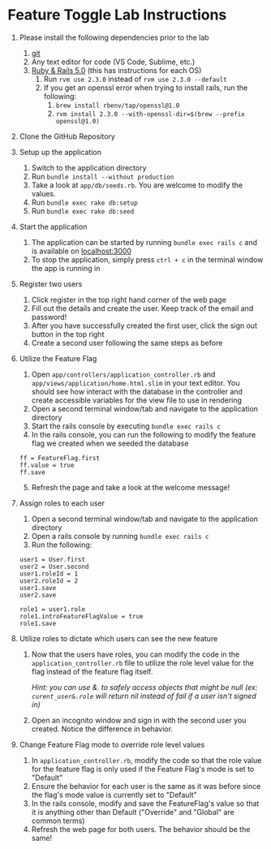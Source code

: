 # Feature Toggle Lab Instructions

1. Please install the following dependencies prior to the lab
   1. [git](https://git-scm.com/)
   2. Any text editor for code (VS Code, Sublime, etc.)
   3. [Ruby & Rails 5.0](https://blog.teamtreehouse.com/install-rails-5-mac) (this has instructions for each OS)
      1. Run `rvm use 2.3.0` instead of `rvm use 2.3.0 --default`
      2. If you get an openssl error when trying to install rails, run the following:
         1.  `brew install rbenv/tap/openssl@1.0`
         2. `rvm install 2.3.0 --with-openssl-dir=$(brew --prefix openssl@1.0)`

2. Clone the GitHub Repository
3. Setup up the application
   1. Switch to the application directory
   2. Run `bundle install --without production`
   3. Take a look at `app/db/seeds.rb`. You are welcome to modify the values.
   4. Run `bundle exec rake db:setup`
   5. Run `bundle exec rake db:seed`
4. Start the application
   1. The application can be started by running `bundle exec rails c` and is available on [localhost:3000](http://localhost:3000)
   2. To stop the application, simply press `ctrl + c` in the terminal window the app is running in

5. Register two users
   1. Click register in the top right hand corner of the web page
   2. Fill out the details and create the user. Keep track of the email and password!
   3. After you have successfully created the first user, click the sign out button in the top right
   4. Create a second user following the same steps as before

6. Utilize the Feature Flag
   1. Open `app/controllers/application_controller.rb` and `app/views/application/home.html.slim` in your text editor. You should see how interact with the database in the controller and create accessible variables for the view file to use in rendering
   2. Open a second terminal window/tab and navigate to the application directory
   2. Start the rails console by executing `bundle exec rails c`
   3. In the rails console, you can run the following to modify the feature flag we created when we seeded the database
   ```
   ff = FeatureFlag.first
   ff.value = true
   ff.save
   ```
    5. Refresh the page and take a look at the welcome message!

7. Assign roles to each user
   1. Open a second terminal window/tab and navigate to the application directory
   2. Open a rails console by running `bundle exec rails c`
   3. Run the following:
   ```
   user1 = User.first
   user2 = User.second
   user1.roleId = 1
   user2.roleId = 2
   user1.save
   user2.save

   role1 = user1.role
   role1.introFeatureFlagValue = true
   role1.save
   ```

8. Utilize roles to dictate which users can see the new feature
   1. Now that the users have roles, you can modify the code in the `application_controller.rb` file to utilize the role level value for the flag instead of the feature flag itself. 
   
      *Hint: you can use &. to safely access objects that might be null (ex: `curent_user&.role` will return nil instead of fail if a user isn't signed in)*

   2. Open an incognito window and sign in with the second user you created. Notice the difference in behavior.

9. Change Feature Flag mode to override role level values
   1.  In `application_controller.rb`, modify the code so that the role value for the feature flag is only used if the Feature Flag's mode is set to "Default"
   2.  Ensure the behavior for each user is the same as it was before since the flag's mode value is currently set to "Default"
   3.  In the rails console, modify and save the FeatureFlag's value so that it is anything other than Default ("Override" and "Global" are common terms)
   4.  Refresh the web page for both users. The behavior should be the same!


